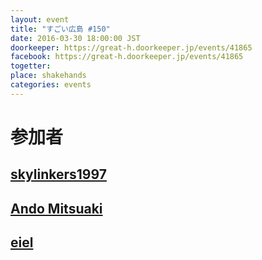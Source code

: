```yaml
---
layout: event
title: "すごい広島 #150"
date: 2016-03-30 18:00:00 JST
doorkeeper: https://great-h.doorkeeper.jp/events/41865
facebook: https://great-h.doorkeeper.jp/events/41865
togetter:
place: shakehands
categories: events
---
```


# 参加者


## [skylinkers1997](http://twitter.com/skylinkers1997)


## [Ando Mitsuaki](https://www.facebook.com/ando.mitsuaki)


## [eiel](http://eiel.info/)
